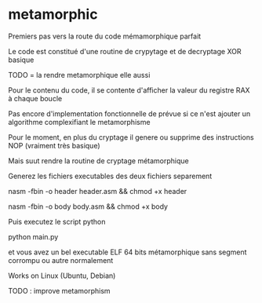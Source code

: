 # metamorphic

Premiers pas vers la route du code mémamorphique parfait

Le code est constitué d'une routine de crypytage et de decryptage XOR basique

TODO = la rendre metamorphique elle aussi

Pour le contenu du code, il se contente d'afficher la valeur du registre RAX à chaque boucle

Pas encore d'implementation fonctionnelle de prévue si ce n'est ajouter un algorithme complexifiant le metamorphisme

Pour le moment, en plus du cryptage il genere ou supprime des instructions NOP (vraiment très basique)

Mais suut rendre la routine de cryptage métamorphique

Generez les fichiers executables des deux fichiers separement

nasm -fbin -o header header.asm && chmod +x header

nasm -fbin -o body body.asm && chmod +x body

Puis executez le script python

python main.py

et vous avez un bel executable ELF 64 bits métamorphique sans segment corrompu ou autre normalement

Works on Linux (Ubuntu, Debian)

TODO : improve metamorphism
